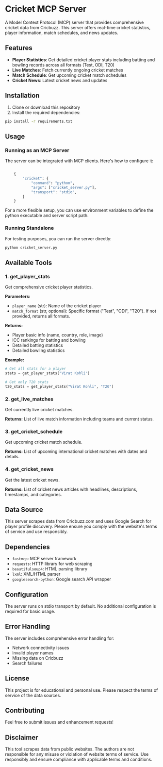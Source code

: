 # Cricket MCP Server

A Model Context Protocol (MCP) server that provides comprehensive cricket data from Cricbuzz. This server offers real-time cricket statistics, player information, match schedules, and news updates.

## Features

- **Player Statistics**: Get detailed cricket player stats including batting and bowling records across all formats (Test, ODI, T20)
- **Live Matches**: Fetch currently ongoing cricket matches
- **Match Schedule**: Get upcoming cricket match schedules
- **Cricket News**: Latest cricket news and updates

## Installation

1. Clone or download this repository
2. Install the required dependencies:

```bash
pip install -r requirements.txt
```

## Usage

### Running as an MCP Server

The server can be integrated with MCP clients. Here's how to configure it:

```python

    {
        "cricket": {
            "command": "python",
            "args": ["cricket_server.py"],
            "transport": "stdio",
        }
    }
```

For a more flexible setup, you can use environment variables to define the python executable and server script path.

### Running Standalone

For testing purposes, you can run the server directly:

```bash
python cricket_server.py
```

## Available Tools

### 1. get_player_stats
Get comprehensive cricket player statistics.

**Parameters:**
- `player_name` (str): Name of the cricket player
- `match_format` (str, optional): Specific format ("Test", "ODI", "T20"). If not provided, returns all formats.

**Returns:**
- Player basic info (name, country, role, image)
- ICC rankings for batting and bowling
- Detailed batting statistics
- Detailed bowling statistics

**Example:**
```python
# Get all stats for a player
stats = get_player_stats("Virat Kohli")

# Get only T20 stats
t20_stats = get_player_stats("Virat Kohli", "T20")
```

### 2. get_live_matches
Get currently live cricket matches.

**Returns:**
List of live match information including teams and current status.

### 3. get_cricket_schedule
Get upcoming cricket match schedule.

**Returns:**
List of upcoming international cricket matches with dates and details.

### 4. get_cricket_news
Get the latest cricket news.

**Returns:**
List of cricket news articles with headlines, descriptions, timestamps, and categories.

## Data Source

This server scrapes data from Cricbuzz.com and uses Google Search for player profile discovery. Please ensure you comply with the website's terms of service and use responsibly.

## Dependencies

- `fastmcp`: MCP server framework
- `requests`: HTTP library for web scraping
- `beautifulsoup4`: HTML parsing library
- `lxml`: XML/HTML parser
- `googlesearch-python`: Google search API wrapper

## Configuration

The server runs on stdio transport by default. No additional configuration is required for basic usage.

## Error Handling

The server includes comprehensive error handling for:
- Network connectivity issues
- Invalid player names
- Missing data on Cricbuzz
- Search failures

## License

This project is for educational and personal use. Please respect the terms of service of the data sources.

## Contributing

Feel free to submit issues and enhancement requests!

## Disclaimer

This tool scrapes data from public websites. The authors are not responsible for any misuse or violation of website terms of service. Use responsibly and ensure compliance with applicable terms and conditions.
